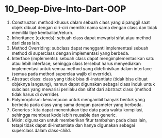 # 10_Deep-Dive-Into-Dart-OOP

1.	Constructor: method khusus dalam sebuah class yang dipanggil saat objek dibuat dengan ciri-ciri memiliki nama sama dengan class dan tidak memiliki tipe kembalian/return.
2.	Inheritance (extends): sebuah class dapat mewarisi sifat atau method dari class lain.
3.	Method Overriding: subclass dapat mengganti implementasi sebuah method di superclass dengan implementasi yang berbeda.
4.	Interface (implements): sebuah class dapat mengimplementasikan satu atau lebih interface, sehingga class tersebut harus menyediakan implementasi untuk semua method yang didefinisikan dalam interface (semua pada method superclaa wajib di override).
5.	Abstract class: class yang tidak bisa di-instantiate (tidak bisa dibuat objeknya langsung), namun dapat digunakan sebagai class induk untuk subclass yang mewarisi perilaku dan sifat dari abstract class (method tidak harus di override).
6.	Polymorphism: kemampuan untuk mengambil banyak bentuk yang berbeda pada class yang sama dengan parameter yang berbeda.
7.	Generics *<T>*: kita dapat menentukan tipe data pada waktu kompilasi, sehingga membuat kode lebih reusable dan generic.
8.	Mixin: digunakan untuk memberikan fitur tambahan pada class lain, tetapi tidak dapat di-instantiate dan hanya digunakan sebagai superclass dalam class-child.

